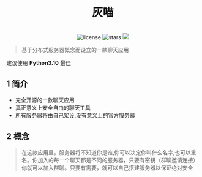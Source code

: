 <div align="center">

# 灰喵
<br />
<img src="https://img.shields.io/github/license/Lixeer/Black-White-Cat" alt="license">
<img src="https://img.shields.io/github/stars/Lixeer/Black-White-Cat" alt="stars">
<img src="https://img.shields.io/badge/python-3.10-blue">
</div>
</p>

>基于分布式服务器概念而设立的一款聊天应用

建议使用 **Python3.10** 最佳


## 1 简介

- 完全开源的一款聊天应用
- 真正意义上安全自由的聊天工具
- 所有服务器将由自己架设,没有意义上的官方服务器

## 2 概念
>在这款应用里，服务器将不知道你是谁,你可以决定你叫什么名字,也可以重名。你加入的每一个聊天都是不同的服务器，只要有密钥（群聊邀请连接）你就可以加入群聊。只要有需要，就可以自己搭建服务器以保证绝对安全
